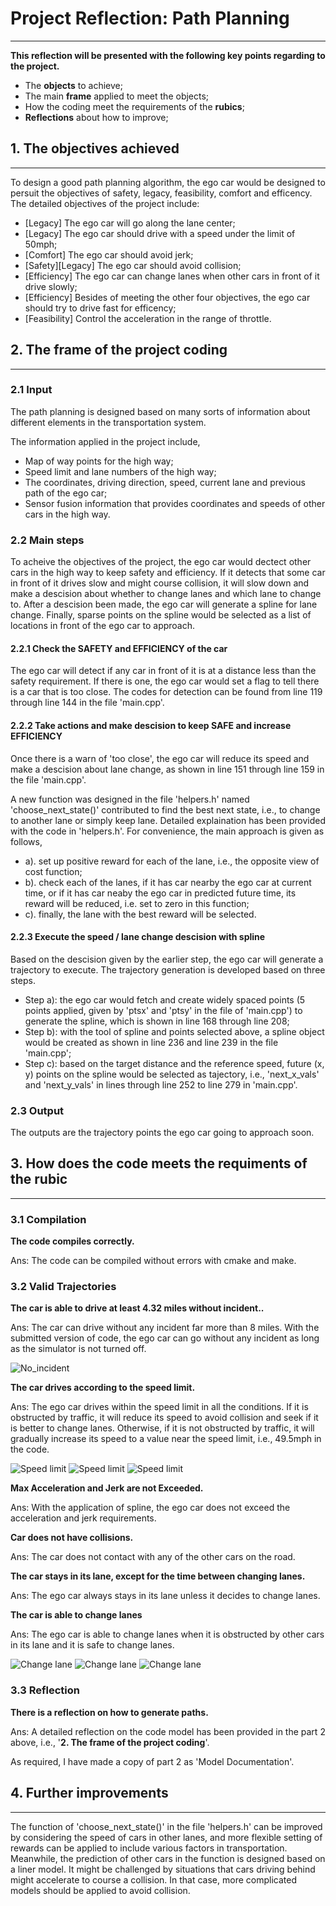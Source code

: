 
# Project Reflection: Path Planning
------

[image1]: ./images/change_lanes_1.png "change_lanes_1"
[image2]: ./images/change_lanes_2.png "change_lanes_2"
[image3]: ./images/change_lanes_3.png "change_lanes_3"

[image4]: ./images/high_speed_1.png "high_speed_1"
[image5]: ./images/high_speed_2.png "high_speed_2"
[image6]: ./images/high_speed_3.png "high_speed_3"

[image7]: ./images/no_incident_range.png "no_incident_range.png"

**This reflection will be presented with the following key points regarding to the project.**

* The **objects** to achieve;
* The main **frame** applied to meet the objects;
* How the coding meet the requirements of the **rubics**;
* **Reflections** about how to improve;


## 1. The objectives achieved
------

To design a good path planning algorithm, the ego car would be designed to persuit the objectives of safety, legacy, feasibility, comfort and efficency.
The detailed objectives of the project include:
* [Legacy] The ego car will go along the lane center;
* [Legacy] The ego car should drive with a speed under the limit of 50mph;
* [Comfort] The ego car should avoid jerk;
* [Safety][Legacy] The ego car should avoid collision;
* [Efficiency] The ego car can change lanes when other cars in front of it drive slowly;
* [Efficiency] Besides of meeting the other four objectives, the ego car should try to drive fast for efficency;
* [Feasibility] Control the acceleration in the range of throttle.

## 2. The frame of the project coding
------

### 2.1 Input

The path planning is designed based on many sorts of information about different elements in the transportation system.

The information applied in the project include,
* Map of way points for the high way;
* Speed limit and lane numbers of the high way;
* The coordinates, driving direction, speed, current lane and previous path of the ego car;
* Sensor fusion information that provides coordinates and speeds of other cars in the high way.


### 2.2 Main steps

To acheive the objectives of the project, the ego car would dectect other cars in the high way to keep safety and efficiency. If it detects that some car in front of it drives slow and might course collision, it will slow down and make a descision about whether to change lanes and which lane to change to.
After a descision been made, the ego car will generate a spline for lane change. Finally, sparse points on the spline would be selected as a list of locations in front of the ego car to approach.

#### 2.2.1 Check the SAFETY and EFFICIENCY of the car
The ego car will detect if any car in front of it is at a distance less than the safety requirement. If there is one, the ego car would set a flag to tell there is a car that is too close. The codes for detection can be found from line 119 through line 144 in the file 'main.cpp'.

#### 2.2.2 Take actions and make descision to keep SAFE and increase EFFICIENCY

Once there is a warn of 'too close', the ego car will reduce its speed and make a descision about lane change, as shown in line 151 through line 159 in the file 'main.cpp'. 

A new function was designed in the file 'helpers.h' named 'choose_next_state()' contributed to find the best next state, i.e., to change to another lane or simply keep lane. Detailed explaination has been provided with the code in 'helpers.h'. For convenience, the main approach is given as follows,
   * a). set up positive reward for each of the lane, i.e., the opposite view of cost function;
   * b). check each of the lanes, if it has car nearby the ego car at current time, or if it has car neaby the ego car in predicted future time, its reward will be reduced, i.e. set to zero in this function;
   * c). finally, the lane with the best reward will be selected.

#### 2.2.3 Execute the speed / lane change descision with spline

Based on the descision given by the earlier step, the ego car will generate a trajectory to execute. The trajectory generation is developed based on three steps.

* Step a): the ego car would fetch and create widely spaced points (5 points applied, given by 'ptsx' and 'ptsy' in the file of 'main.cpp') to generate the spline, which is shown in line 168 through line 208;
* Step b): with the tool of spline and points selected above, a spline object would be created as shown in line 236 and line 239 in the file 'main.cpp';
* Step c): based on the target distance and the reference speed, future (x, y) points on the spline would be selected as tajectory, i.e., 'next_x_vals' and 'next_y_vals' in lines through line 252 to line 279 in 'main.cpp'.

### 2.3 Output

The outputs are the trajectory points the ego car going to approach soon.



## 3. How does the code meets the requiments of the rubic
------

### 3.1 Compilation

**The code compiles correctly.**

Ans: The code can be compiled without errors with cmake and make.

### 3.2 Valid Trajectories

**The car is able to drive at least 4.32 miles without incident..**

Ans: The car can drive without any incident far more than 8 miles. With the submitted version of code, the ego car can go without any incident as long as the simulator is not turned off.

![No_incident][image7]


**The car drives according to the speed limit.**

Ans: The ego car drives within the speed limit in all the conditions. If it is obstructed by traffic, it will reduce its speed to avoid collision and seek if it is better to change lanes. Otherwise, if it is not obstructed by traffic, it will gradually increase its speed to a value near the speed limit, i.e., 49.5mph in the code.

![Speed limit][image4]
![Speed limit][image5]
![Speed limit][image6]

**Max Acceleration and Jerk are not Exceeded.**

Ans: With the application of spline, the ego car does not exceed the acceleration and jerk requirements. 

**Car does not have collisions.**

Ans: The car does not contact with any of the other cars on the road.

**The car stays in its lane, except for the time between changing lanes.**

Ans: The ego car always stays in its lane unless it decides to change lanes.

**The car is able to change lanes**

Ans: The ego car is able to change lanes when it is obstructed by other cars in its lane and it is safe to change lanes.

![Change lane][image1]
![Change lane][image2]
![Change lane][image3]


### 3.3 Reflection

**There is a reflection on how to generate paths.**

Ans: A detailed reflection on the code model has been provided in the part 2 above, i.e., '**2. The frame of the project coding**'. 

As required, I have made a copy of part 2 as 'Model Documentation'.


## 4. Further improvements
------

The function of 'choose_next_state()' in the file 'helpers.h' can be improved by considering the speed of cars in other lanes, and more flexible setting of rewards can be applied to include various factors in transportation. Meanwhile, the prediction of other cars in the function is designed based on a liner model. It might be challenged by situations that cars driving behind might accelerate to course a collision. In that case, more complicated models should be applied to avoid collision.
